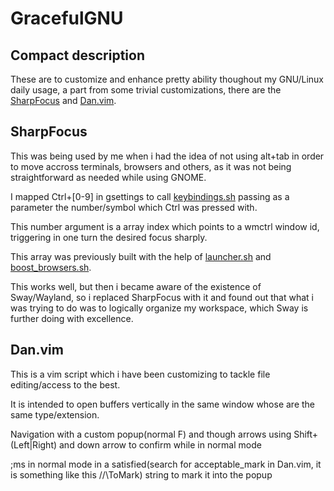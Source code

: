 # GracefulGNU

## Compact description

These are to customize and enhance pretty ability thoughout my GNU/Linux daily usage,
a part from some trivial customizations, there are the [SharpFocus](Bashcripts/SharpFocus) and [Dan.vim](vim/runtime/Dan.vim).

## SharpFocus

This was being used by me when i had the idea of not using alt+tab in order to move accross terminals, browsers and others,
as it was not being straightforward as needed while using GNOME.

I mapped Ctrl+[0-9] in gsettings to call [keybindings.sh](BashScripts/SharpFocus/keybindings.sh) passing as a parameter the number/symbol which Ctrl was pressed with.

This number argument is a array index which points to a wmctrl window id, triggering in one turn the desired focus sharply.

This array was previously built with the help of [launcher.sh](BashScripts/SharpFocus/launcher.sh) and [boost_browsers.sh](BashScripts/SharpFocus/boost_browsers.sh).

This works well, but then i became aware of the existence of Sway/Wayland, so i replaced SharpFocus with it and found out that
what i was trying to do was to logically organize my workspace, which Sway is further doing with excellence.


## Dan.vim

This is a vim script which i have been customizing to tackle file editing/access to the best.

It is intended to open buffers vertically in the same window whose are the same type/extension.

Navigation with a custom popup(normal F) and though arrows using Shift+(Left|Right) and down arrow to confirm while in normal mode

;ms in normal mode in a satisfied(search for acceptable_mark in Dan.vim, it is something like this //\ToMark) string to mark it into the popup

